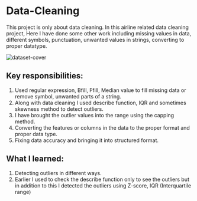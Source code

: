 # Data-Cleaning
This project is only about data cleaning. 
In this airline related data cleaning project, Here I have done some other work including missing values in data, different symbols, 
punctuation, unwanted values in strings, converting to proper datatype.

![dataset-cover](https://user-images.githubusercontent.com/101876451/224567123-5ffba9b6-7d2e-4f67-a488-a31421f3e02a.jpg)


## Key responsibilities:

1. Used regular expression, Bfill, Ffill, Median value to fill missing data or remove symbol, unwanted parts of a string.
2. Along with data cleaning I used describe function, IQR and sometimes skewness method to detect outliers.
3. I have brought the outlier values into the range using the capping method.
4. Converting the features or columns in the data to the proper format and proper data type.
5. Fixing data accuracy and bringing it into structured format.


## What I learned:
1. Detecting outliers in different ways.
2. Earlier I used to check the describe function only to see the outliers but in addition to this I detected the outliers using Z-score, IQR (Interquartile range) 


